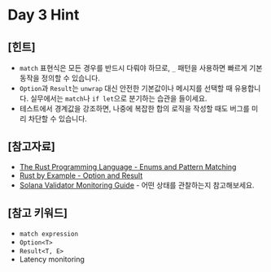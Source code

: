 # Day 3 Hint

## [힌트]
- `match` 표현식은 모든 경우를 반드시 다뤄야 하므로, `_` 패턴을 사용하면 빠르게 기본 동작을 정의할 수 있습니다.
- `Option`과 `Result`는 `unwrap` 대신 안전한 기본값이나 메시지를 선택할 때 유용합니다. 실무에서는 `match`나 `if let`으로 분기하는 습관을 들이세요.
- 테스트에서 경계값을 강조하면, 나중에 복잡한 합의 로직을 작성할 때도 버그를 미리 차단할 수 있습니다.

## [참고자료]
- [The Rust Programming Language - Enums and Pattern Matching](https://doc.rust-lang.org/book/ch06-00-enums.html)
- [Rust by Example - Option and Result](https://doc.rust-lang.org/rust-by-example/std/option.html)
- [Solana Validator Monitoring Guide](https://docs.solana.com/validator/monitoring) - 어떤 상태를 관찰하는지 참고해보세요.

## [참고 키워드]
- `match expression`
- `Option<T>`
- `Result<T, E>`
- Latency monitoring
